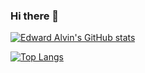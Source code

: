 ### Hi there 👋

[![Edward Alvin's GitHub stats](https://github-readme-stats.vercel.app/api?username=fl-sll&show_icons=true&theme=onedark)](https://github.com/anuraghazra/github-readme-stats)

[![Top Langs](https://github-readme-stats.vercel.app/api/top-langs/?username=fl-sll&layout=compact&theme=onedark)](https://github.com/anuraghazra/github-readme-stats)
